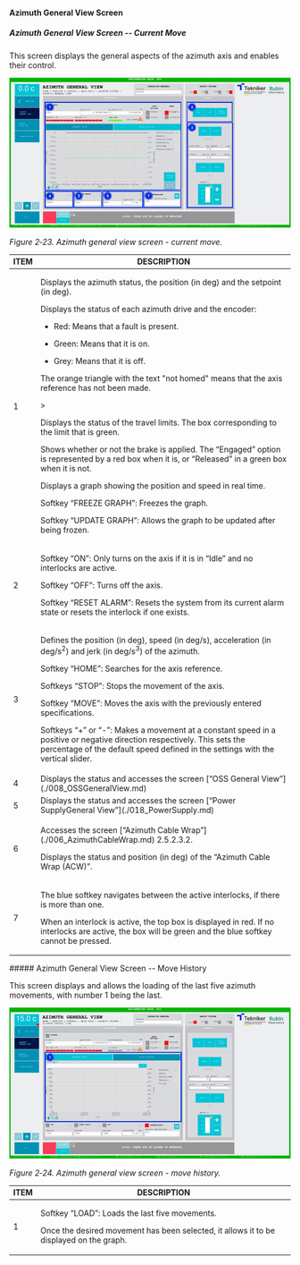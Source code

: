 #### Azimuth General View Screen

##### Azimuth General View Screen -- Current Move

This screen displays the general aspects of the azimuth axis and enables their control.

![](../Resources/media/image30.png)

*Figure 2‑23. Azimuth general view screen - current move.*

<table>
<colgroup>
<col style="width: 13<col style="width: 86</colgroup>
<thead>
<tr class="header">
<th>ITEM</th>
<th>DESCRIPTION</th>
</tr>
</thead>
<tbody>
<tr class="odd">
<td>1</td>
<td><p>Displays the azimuth status, the position (in deg) and the setpoint (in deg).</p>
<p>Displays the status of each azimuth drive and the encoder:</p>
<ul>
<li><p>Red: Means that a fault is present.</p></li>
<li><p>Green: Means that it is on.</p></li>
<li><p>Grey: Means that it is off.</p></li>
</ul>
<p>The orange triangle with the text "not homed" means that the axis reference has not been made.</p>>
<p>Displays the status of the travel limits. The box corresponding to the limit that is
green.</p>
<p>Shows whether or not the brake is applied. The “Engaged” option is represented by a red box when it is, or
“Released” in a green box when it is not.</p>
<p>Displays a graph showing the position and speed in real time.</p>
<p>Softkey “FREEZE GRAPH”: Freezes the graph.</p>
<p>Softkey “UPDATE GRAPH”: Allows the graph to be updated after being frozen.</p></td>
</tr>
<tr class="even">
<td>2</td>
<td><p>Softkey “ON”: Only turns on the axis if it is in “Idle” and no interlocks are active.</p>
<p>Softkey “OFF”: Turns off the axis.</p>
<p>Softkey “RESET ALARM”: Resets the system from its current alarm state or resets the
interlock if one exists.</p></td>
</tr>
<tr class="odd">
<td>3</td>
<td><p>Defines the position (in deg), speed (in deg/s), acceleration (in deg/s<sup>2</sup>) and jerk (in
deg/s<sup>3</sup>) of the azimuth.</p>
<p>Softkey “HOME”: Searches for the axis reference.</p>
<p>Softkeys “STOP”: Stops the movement of the axis.</p>
<p>Softkey “MOVE”: Moves the axis with the previously entered specifications.</p>
<p>Softkeys “+” or “-”: Makes a movement at a constant speed in a positive or negative direction
respectively. This sets the percentage of the default speed defined in the settings with the
vertical slider.</p></td>
</tr>
<tr class="even">
<td>4</td>
<td>Displays the status and accesses the screen [“OSS General View”](./008_OSSGeneralView.md)</td>
</tr>
<tr class="odd">
<td>5</td>
<td>Displays the status and accesses the screen [“Power SupplyGeneral View”](./018_PowerSupply.md)</td>
</tr>
<tr class="even">
<td>6</td>
<td><p>Accesses the screen [“Azimuth Cable Wrap”](./006_AzimuthCableWrap.md) 2.5.2.3.2.</p>
<p>Displays the status and position (in deg) of the “Azimuth Cable Wrap (ACW)”.</p></td>
</tr>
<tr class="odd">
<td>7</td>
<td><p>The blue softkey navigates between the active interlocks, if there is more than one.</p>
<p>When an interlock is active, the top box is displayed in red. If no interlocks are active, the
box will be green and the blue softkey cannot be pressed.</p></td>
</tr>
</tbody>
</table>
##### Azimuth General View Screen -- Move History

This screen displays and allows the loading of the last five azimuth movements, with number 1 being the last.

![](../Resources/media/image31.png)

*Figure 2‑24. Azimuth general view screen - move history.*

<table>
<colgroup>
<col style="width: 13<col style="width: 86</colgroup>
<thead>
<tr class="header">
<th>ITEM</th>
<th>DESCRIPTION</th>
</tr>
</thead>
<tbody>
<tr class="odd">
<td>1</td>
<td><p>Softkey “LOAD”: Loads the last five movements.</p>
<p>Once the desired movement has been selected, it allows it to be displayed on the graph.</p></td>
</tr>
</tbody>
</table>
